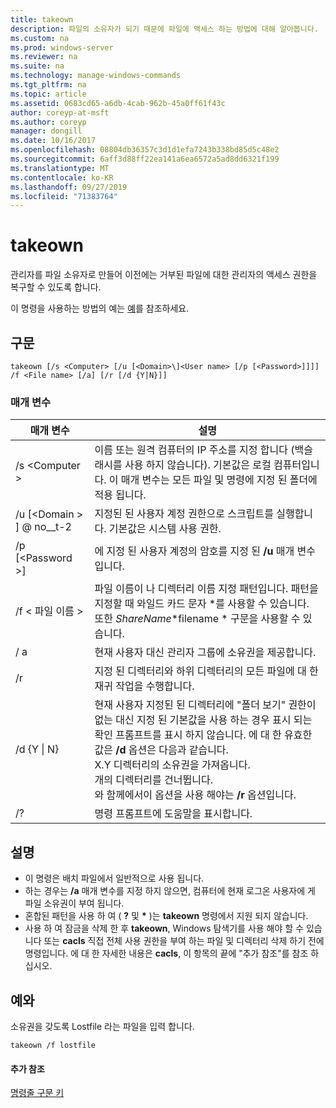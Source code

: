 ```yaml
---
title: takeown
description: 파일의 소유자가 되기 때문에 파일에 액세스 하는 방법에 대해 알아봅니다.
ms.custom: na
ms.prod: windows-server
ms.reviewer: na
ms.suite: na
ms.technology: manage-windows-commands
ms.tgt_pltfrm: na
ms.topic: article
ms.assetid: 0683cd65-a6db-4cab-962b-45a0ff61f43c
author: coreyp-at-msft
ms.author: coreyp
manager: dongill
ms.date: 10/16/2017
ms.openlocfilehash: 08804db36357c3d1d1efa7243b338bd85d5c48e2
ms.sourcegitcommit: 6aff3d88ff22ea141a6ea6572a5ad8dd6321f199
ms.translationtype: MT
ms.contentlocale: ko-KR
ms.lasthandoff: 09/27/2019
ms.locfileid: "71383764"
---
```

# <a name="takeown"></a>takeown

관리자를 파일 소유자로 만들어 이전에는 거부된 파일에 대한 관리자의 액세스 권한을 복구할 수 있도록 합니다.

이 명령을 사용하는 방법의 예는 [예](#BKMK_examples)를 참조하세요.

## <a name="syntax"></a>구문

```
takeown [/s <Computer> [/u [<Domain>\]<User name> [/p [<Password>]]]] /f <File name> [/a] [/r [/d {Y|N}]]
```

### <a name="parameters"></a>매개 변수

|매개 변수|설명|
|---------|-----------|
|/s \<Computer >|이름 또는 원격 컴퓨터의 IP 주소를 지정 합니다 (백슬래시를 사용 하지 않습니다). 기본값은 로컬 컴퓨터입니다. 이 매개 변수는 모든 파일 및 명령에 지정 된 폴더에 적용 됩니다.|
|/u [\<Domain > \] @ no__t-2|지정된 된 사용자 계정 권한으로 스크립트를 실행합니다. 기본값은 시스템 사용 권한.|
|/p [\<Password >]|에 지정 된 사용자 계정의 암호를 지정 된 **/u** 매개 변수입니다.|
|/f \< 파일 이름 >|파일 이름이 나 디렉터리 이름 지정 패턴입니다. 패턴을 지정할 때 와일드 카드 문자 *를 사용할 수 있습니다. 또한 *ShareName*\*filename * 구문을 사용할 수 있습니다.|
|/ a|현재 사용자 대신 관리자 그룹에 소유권을 제공합니다.|
|/r|지정 된 디렉터리와 하위 디렉터리의 모든 파일에 대 한 재귀 작업을 수행합니다.|
|/d {Y \| N}|현재 사용자 지정된 된 디렉터리에 "폴더 보기" 권한이 없는 대신 지정 된 기본값을 사용 하는 경우 표시 되는 확인 프롬프트를 표시 하지 않습니다. 에 대 한 유효한 값은 **/d** 옵션은 다음과 같습니다.</br>X.Y 디렉터리의 소유권을 가져옵니다.</br>개의 디렉터리를 건너뜁니다.</br>와 함께에서이 옵션을 사용 해야는 **/r** 옵션입니다.|
|/?|명령 프롬프트에 도움말을 표시합니다.|

## <a name="remarks"></a>설명

-   이 명령은 배치 파일에서 일반적으로 사용 됩니다.
-   하는 경우는 **/a** 매개 변수를 지정 하지 않으면, 컴퓨터에 현재 로그온 사용자에 게 파일 소유권이 부여 됩니다.
-   혼합된 패턴을 사용 하 여 ( **?** 및 **&#42;** )는 **takeown** 명령에서 지원 되지 않습니다.
-   사용 하 여 잠금을 삭제 한 후 **takeown**, Windows 탐색기를 사용 해야 할 수 있습니다 또는 **cacls** 직접 전체 사용 권한을 부여 하는 파일 및 디렉터리 삭제 하기 전에 명령입니다. 에 대 한 자세한 내용은 **cacls**, 이 항목의 끝에 "추가 참조"를 참조 하십시오.

## <a name="BKMK_examples"></a>예와

소유권을 갖도록 Lostfile 라는 파일을 입력 합니다.
```
takeown /f lostfile
```

#### <a name="additional-references"></a>추가 참조

[명령줄 구문 키](command-line-syntax-key.md)